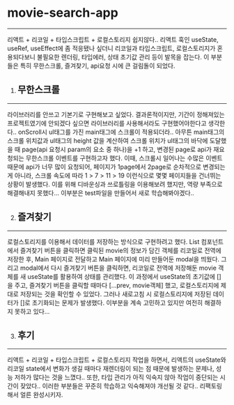 # movie-search-app
-------------

리액트 + 리코일 + 타입스크립트 + 로컬스토리지 쉽지않다..
리액트 훅인 useState, useRef, useEffect에 좀 적응됐나 싶더니
리코일과 타입스크립트, 로컬스토리지가 혼용되다보니
불필요한 렌더링, 타입에러, 상태 초기값 관리 등이 발목을 잡는다.
이 부분들은 특히 무한스크롤, 즐겨찾기, api요청 시에 큰 걸림돌이 되었다.


1. ## 무한스크롤
-------------

라이브러리를 안쓰고 기본기로 구현해보고 싶었다.
결과론적이지만, 기간이 정해져있는 프로젝트였기에 안되겠다 싶으면 라이브러리를 사용해서라도 구현했어야한다고 생각한다..
onScroll시 ul태그를 가진 main태그에 스크롤이 적용되더라..
아무튼 main태그의 스크롤 위치값과 ul태그의 height 값을 계산하여
스크롤 위치가 ul태그의 바닥에 도달했을 때 page(api 요청시 param의 요소 중 하나)을 +1 하고, 
변경된 page로 api가 재요청되는 무한스크롤 이벤트를 구현하고자 했다.
이때, 스크롤시 일어나는 수많은 이벤트때문에 api가 너무 많이 요청되어,
페이지가 1page에서 2page로 순차적으로 변경되는게 아니라,
스크롤 속도에 따라 1 > 7 > 11 > 19 이런식으로 몇몇 페이지들을 건너뛰는 상황이 발생했다.
이를 위해 디바운싱과 쓰로틀링을 이용해보려 했지만, 역량 부족으로 해결해내지 못했다...
이부분은 test파일을 만들어서 새로 학습해봐야겠다..
 

 

2. ## 즐겨찾기
-------------

로컬스토리지를 이용해서 데이터를 저장하는 방식으로 구현하려고 했다.
List 컴포넌트에서 즐겨찾기 버튼을 클릭하면 클릭된 movie의 정보가 담긴 객체를 리코일로 전역에 저장한 후,
Main 페이지로 전달하고 Main 페이지에 미리 만들어둔 modal을 띄웠다.
그리고 modal에서 다시 즐겨찾기 버튼을 클릭하면, 리코일로 전역에 저장해둔 movie 객체를 새 useState를 활용하여
상태를 관리했다.
이 과정에서 useState의 초기값에 []을 주고, 즐겨찾기 버튼을 클릭할 때마다 [...prev, movie객체] 했고, 
로컬스토리지에 제대로 저장되는 것을 확인할 수 있었다.
그러나 새로고침 시 로컬스토리지에 저장된 데이터가 []로 초기화되는 문제가 발생했다.
이부분을 계속 고민하고 있지만 여전히 해결하지 못하고 있다...
 

 

3. ## 후기
-------------

리액트 + 리코일 + 타입스크립트 + 로컬스토리지 작업을 하면서,
리액트의 useState와 리코일 state에서 변화가 생길 때마다 재렌더링이 되는 점 때문에 발생하는 문제나, 성능 저하가 많다는 것을 느꼈다..
또한, 타입 관리가 아직 익숙지 않아 작업이 중단되는 시간이 잦았다..
이러한 부분들은 꾸준히 학습하고 익숙해져야 개선될 것 같다..
리팩토링해서 얼른 완성시키자.

